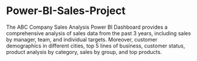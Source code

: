 # Power-BI-Sales-Project
The ABC Company Sales Analysis Power BI Dashboard provides a comprehensive analysis of sales data from the past 3 years, including sales by manager, team, and individual targets.  Moreover, customer demographics in different cities, top 5 lines of business, customer status, product analysis by category, sales by group, and top products.
